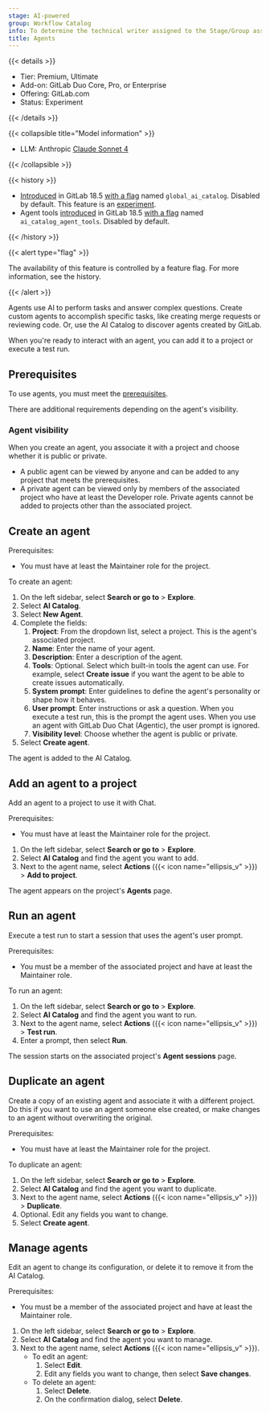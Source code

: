 ```yaml
---
stage: AI-powered
group: Workflow Catalog
info: To determine the technical writer assigned to the Stage/Group associated with this page, see https://handbook.gitlab.com/handbook/product/ux/technical-writing/#assignments
title: Agents
---
```


{{< details >}}

- Tier: Premium, Ultimate
- Add-on: GitLab Duo Core, Pro, or Enterprise
- Offering: GitLab.com
- Status: Experiment

{{< /details >}}

{{< collapsible title="Model information" >}}

- LLM: Anthropic [Claude Sonnet 4](https://www.anthropic.com/claude/sonnet)

{{< /collapsible >}}

{{< history >}}

- [Introduced](https://gitlab.com/gitlab-org/gitlab/-/issues/549914) in GitLab 18.5 [with a flag](../../../administration/feature_flags/_index.md) named `global_ai_catalog`. Disabled by default. This feature is an [experiment](../../../policy/development_stages_support.md).
- Agent tools [introduced](https://gitlab.com/gitlab-org/gitlab/-/issues/569043) in GitLab 18.5 [with a flag](../../../administration/feature_flags/_index.md) named `ai_catalog_agent_tools`. Disabled by default.

{{< /history >}}

{{< alert type="flag" >}}

The availability of this feature is controlled by a feature flag.
For more information, see the history.

{{< /alert >}}

Agents use AI to perform tasks and answer complex questions.
Create custom agents to accomplish specific tasks, like creating
merge requests or reviewing code. Or, use the AI Catalog to discover
agents created by GitLab.

When you're ready to interact with an agent, you can add it to a project or execute a test run.

## Prerequisites

To use agents, you must meet the [prerequisites](../_index.md#prerequisites).

There are additional requirements depending on the agent's visibility.

### Agent visibility

When you create an agent, you associate it with a project and choose whether it is public or private.

- A public agent can be viewed by anyone and can be added to any project that meets the prerequisites.
- A private agent can be viewed only by members of the associated project who have at least the Developer role.
  Private agents cannot be added to projects other than the associated project.

## Create an agent

Prerequisites:

- You must have at least the Maintainer role for the project.

To create an agent:

1. On the left sidebar, select **Search or go to** > **Explore**.
1. Select **AI Catalog**.
1. Select **New Agent**.
1. Complete the fields:
   1. **Project**: From the dropdown list, select a project. This is the agent's associated project.
   1. **Name**: Enter the name of your agent.
   1. **Description**: Enter a description of the agent.
   1. **Tools**: Optional. Select which built-in tools the agent can use.
      For example, select **Create issue** if you want the agent to be able to create issues automatically.
   1. **System prompt**: Enter guidelines to define the agent's personality or shape how it behaves.
   1. **User prompt**: Enter instructions or ask a question. When you execute a test run, this is the prompt the agent uses.
      When you use an agent with GitLab Duo Chat (Agentic), the user prompt is ignored.
   1. **Visibility level**: Choose whether the agent is public or private.
1. Select **Create agent**.

The agent is added to the AI Catalog.

## Add an agent to a project

Add an agent to a project to use it with Chat.

Prerequisites:

- You must have at least the Maintainer role for the project.

1. On the left sidebar, select **Search or go to** > **Explore**.
1. Select **AI Catalog** and find the agent you want to add.
1. Next to the agent name, select **Actions** ({{< icon name="ellipsis_v" >}}) > **Add to project**.

The agent appears on the project's **Agents** page.

## Run an agent

Execute a test run to start a session that uses the agent's user prompt.

Prerequisites:

- You must be a member of the associated project and have at least the Maintainer role.

To run an agent:

1. On the left sidebar, select **Search or go to** > **Explore**.
1. Select **AI Catalog** and find the agent you want to run.
1. Next to the agent name, select **Actions** ({{< icon name="ellipsis_v" >}}) > **Test run**.
1. Enter a prompt, then select **Run**.

The session starts on the associated project's **Agent sessions** page.

## Duplicate an agent

Create a copy of an existing agent and associate it with a different project.
Do this if you want to use an agent someone else created, or make changes to an agent without overwriting the original.

Prerequisites:

- You must have at least the Maintainer role for the project.

To duplicate an agent:

1. On the left sidebar, select **Search or go to** > **Explore**.
1. Select **AI Catalog** and find the agent you want to duplicate.
1. Next to the agent name, select **Actions** ({{< icon name="ellipsis_v" >}}) > **Duplicate**.
1. Optional. Edit any fields you want to change.
1. Select **Create agent**.

## Manage agents

Edit an agent to change its configuration, or delete it to remove it from the AI Catalog.

Prerequisites:

- You must be a member of the associated project and have at least the Maintainer role.

1. On the left sidebar, select **Search or go to** > **Explore**.
1. Select **AI Catalog** and find the agent you want to manage.
1. Next to the agent name, select **Actions** ({{< icon name="ellipsis_v" >}}).
   - To edit an agent:
     1. Select **Edit**.
     1. Edit any fields you want to change, then select **Save changes**.
   - To delete an agent:
     1. Select **Delete**.
     1. On the confirmation dialog, select **Delete**.

